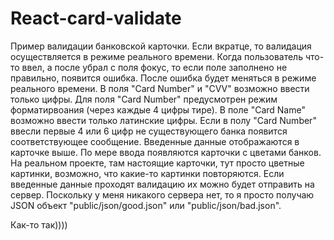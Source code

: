 # React-card-validate

Пример валидации банковской карточки. Если вкратце, то валидация осуществляется в режиме реального времени. Когда пользователь что-то ввел, а после убрал с поля фокус, то если поле заполнено не правильно, появится ошибка. После ошибка будет меняться в режиме реального времени. В поля "Card Number" и "CVV" возможно ввести только цифры. Для поля "Card Number" предусмотрен режим форматирвоания (через каждые 4 цифры тире). В поле "Card Name" возможно ввести только латинские цифры. Если в полу "Card Number" ввесли первые 4 или 6 цифр не существующего банка появится соответствующее сообщение. Введенные данные отображаются в карточке выше. По мере ввода появляются карточки с цветами банков. На реальном проекте, там настоящие карточки, тут просто цветные картинки, возможно, что какие-то картинки повторяются. Если введенные данные проходят валидацию их можно будет отправить на сервер. Поскольку у меня никакого сервера нет, то я просто получаю JSON объект "public/json/good.json" или "public/json/bad.json".

Как-то так))))